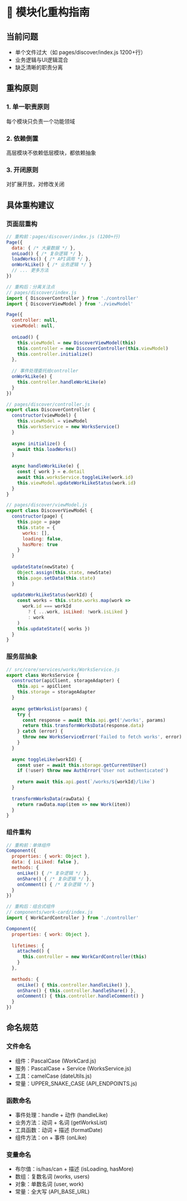# 🔧 模块化重构指南

## 当前问题
- 单个文件过大（如 pages/discover/index.js 1200+行）
- 业务逻辑与UI逻辑混合
- 缺乏清晰的职责分离

## 重构原则

### 1. 单一职责原则
每个模块只负责一个功能领域

### 2. 依赖倒置
高层模块不依赖低层模块，都依赖抽象

### 3. 开闭原则
对扩展开放，对修改关闭

## 具体重构建议

### 页面层重构
```javascript
// 重构前：pages/discover/index.js (1200+行)
Page({
  data: { /* 大量数据 */ },
  onLoad() { /* 复杂逻辑 */ },
  loadWorks() { /* API调用 */ },
  onWorkLike() { /* 业务逻辑 */ }
  // ... 更多方法
})

// 重构后：分离关注点
// pages/discover/index.js
import { DiscoverController } from './controller'
import { DiscoverViewModel } from './viewModel'

Page({
  controller: null,
  viewModel: null,
  
  onLoad() {
    this.viewModel = new DiscoverViewModel(this)
    this.controller = new DiscoverController(this.viewModel)
    this.controller.initialize()
  },
  
  // 事件处理委托给controller
  onWorkLike(e) {
    this.controller.handleWorkLike(e)
  }
})

// pages/discover/controller.js
export class DiscoverController {
  constructor(viewModel) {
    this.viewModel = viewModel
    this.worksService = new WorksService()
  }
  
  async initialize() {
    await this.loadWorks()
  }
  
  async handleWorkLike(e) {
    const { work } = e.detail
    await this.worksService.toggleLike(work.id)
    this.viewModel.updateWorkLikeStatus(work.id)
  }
}

// pages/discover/viewModel.js
export class DiscoverViewModel {
  constructor(page) {
    this.page = page
    this.state = {
      works: [],
      loading: false,
      hasMore: true
    }
  }
  
  updateState(newState) {
    Object.assign(this.state, newState)
    this.page.setData(this.state)
  }
  
  updateWorkLikeStatus(workId) {
    const works = this.state.works.map(work => 
      work.id === workId 
        ? { ...work, isLiked: !work.isLiked }
        : work
    )
    this.updateState({ works })
  }
}
```

### 服务层抽象
```javascript
// src/core/services/works/WorksService.js
export class WorksService {
  constructor(apiClient, storageAdapter) {
    this.api = apiClient
    this.storage = storageAdapter
  }
  
  async getWorksList(params) {
    try {
      const response = await this.api.get('/works', params)
      return this.transformWorksData(response.data)
    } catch (error) {
      throw new WorksServiceError('Failed to fetch works', error)
    }
  }
  
  async toggleLike(workId) {
    const user = await this.storage.getCurrentUser()
    if (!user) throw new AuthError('User not authenticated')
    
    return await this.api.post(`/works/${workId}/like`)
  }
  
  transformWorksData(rawData) {
    return rawData.map(item => new Work(item))
  }
}
```

### 组件重构
```javascript
// 重构前：单体组件
Component({
  properties: { work: Object },
  data: { isLiked: false },
  methods: {
    onLike() { /* 复杂逻辑 */ },
    onShare() { /* 复杂逻辑 */ },
    onComment() { /* 复杂逻辑 */ }
  }
})

// 重构后：组合式组件
// components/work-card/index.js
import { WorkCardController } from './controller'

Component({
  properties: { work: Object },
  
  lifetimes: {
    attached() {
      this.controller = new WorkCardController(this)
    }
  },
  
  methods: {
    onLike() { this.controller.handleLike() },
    onShare() { this.controller.handleShare() },
    onComment() { this.controller.handleComment() }
  }
})
```

## 命名规范

### 文件命名
- 组件：PascalCase (WorkCard.js)
- 服务：PascalCase + Service (WorksService.js)
- 工具：camelCase (dateUtils.js)
- 常量：UPPER_SNAKE_CASE (API_ENDPOINTS.js)

### 函数命名
- 事件处理：handle + 动作 (handleLike)
- 业务方法：动词 + 名词 (getWorksList)
- 工具函数：动词 + 描述 (formatDate)
- 组件方法：on + 事件 (onLike)

### 变量命名
- 布尔值：is/has/can + 描述 (isLoading, hasMore)
- 数组：复数名词 (works, users)
- 对象：单数名词 (user, work)
- 常量：全大写 (API_BASE_URL)
